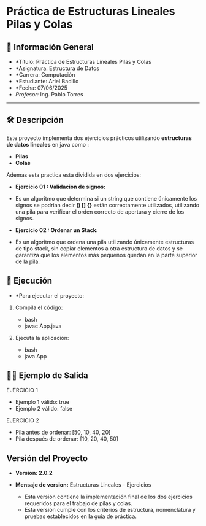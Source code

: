 # Práctica de Estructuras Lineales Pilas y Colas

## 📌 Información General

- *Título: Práctica de Estructuras Lineales Pilas y Colas
- *Asignatura: Estructura de Datos
- *Carrera: Computación
- *Estudiante: Ariel Badillo
- *Fecha: 07/06/2025
- *Profesor:* Ing. Pablo Torres

---

## 🛠️ Descripción

Este proyecto implementa dos ejercicios prácticos utilizando **estructuras de datos lineales** en java como :

- **Pilas**
- **Colas**

Ademas esta practica esta dividida en dos ejercicios:

- **Ejercicio 01 : Validacion de signos:**
- Es un algoritmo que determina si un string que contiene únicamente los signos se podrian decir **() [] {}** están correctamente utilizados, utilizando una pila para verificar el orden correcto de apertura y cierre de los signos.

- **Ejercicio 02 : Ordenar un Stack:**
- Es un algoritmo que ordena una pila utilizando únicamente estructuras de tipo stack, sin copiar elementos a otra estructura de datos y se garantiza que los elementos más pequeños quedan en la parte superior de la pila.


## 🚀 Ejecución

- *Para ejecutar el proyecto:

1. Compila el código:
    - bash
    - javac App.java
    
2. Ejecuta la aplicación:
    - bash
    - java App

## 🧑‍💻 Ejemplo de Salida

 EJERCICIO 1 

- Ejemplo 1 válido: true
- Ejemplo 2 válido: false

 EJERCICIO 2 

- Pila antes de ordenar: [50, 10, 40, 20]
- Pila después de ordenar: [10, 20, 40, 50]

##  Versión del Proyecto
- **Version: 2.0.2**
- **Mensaje de version:** Estructuras Lineales - Ejercicios

  -  Esta versión contiene la implementación final de los dos ejercicios requeridos para el trabajo de pilas y colas.
  -  Esta versión cumple con los criterios de estructura, nomenclatura y pruebas establecidos en la guía de práctica.

